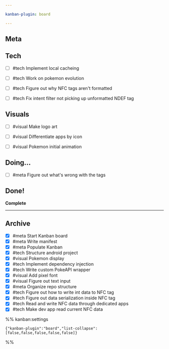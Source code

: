 ```yaml
---

kanban-plugin: board

---
```


## Meta



## Tech

- [ ] #tech Implement local cacheing
- [ ] #tech Work on pokemon evolution
- [ ] #tech Figure out why NFC tags aren't formatted
- [ ] #tech Fix intent filter not picking up unformatted NDEF tag


## Visuals

- [ ] #visual Make logo art
- [ ] #visual Differentiate apps by icon
- [ ] #visual Pokemon initial animation


## Doing...

- [ ] #meta Figure out what's wrong with the tags


## Done!

**Complete**


***

## Archive

- [x] #meta Start Kanban board
- [x] #meta Write manifest
- [x] #meta Populate Kanban
- [x] #tech Structure android project
- [x] #visual Pokemon display
- [x] #tech Implement dependency injection
- [x] #tech Write custom PokeAPI wrapper
- [x] #visual Add pixel font
- [x] #visual Figure out text input
- [x] #meta Organize repo structure
- [x] #tech Figure out how to write int data to NFC tag
- [x] #tech Figure out data serialization inside NFC tag
- [x] #tech Read and write NFC data through dedicated apps
- [x] #tech Make dev app read current NFC data

%% kanban:settings
```
{"kanban-plugin":"board","list-collapse":[false,false,false,false,false]}
```
%%